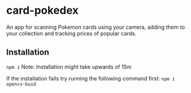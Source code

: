 # card-pokedex
An app for scanning Pokemon cards using your camera, adding them to your collection and tracking prices of popular cards.

## Installation
`npm i`
Note: Installation might take upwards of 15m

If the installation fails try running the following command first:
`npm i opencv-buid`

